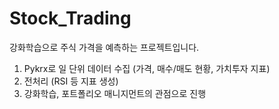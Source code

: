 # Stock_Trading

강화학습으로 주식 가격을 예측하는 프로젝트입니다.

1) Pykrx로 일 단위 데이터 수집 (가격, 매수/매도 현황, 가치투자 지표)
2) 전처리 (RSI 등 지표 생성)
3) 강화학습, 포트폴리오 매니지먼트의 관점으로 진행 